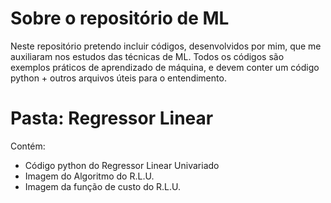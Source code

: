 # Sobre o repositório de ML

Neste repositório pretendo incluir códigos, desenvolvidos por mim, que me auxiliaram nos estudos das técnicas de ML.
Todos os códigos são exemplos práticos de aprendizado de máquina, e devem conter um código python + outros arquivos úteis para o entendimento.

# Pasta: Regressor Linear 

Contém:
- Código python do Regressor Linear Univariado
- Imagem do Algoritmo do R.L.U.
- Imagem da função de custo do R.L.U.
